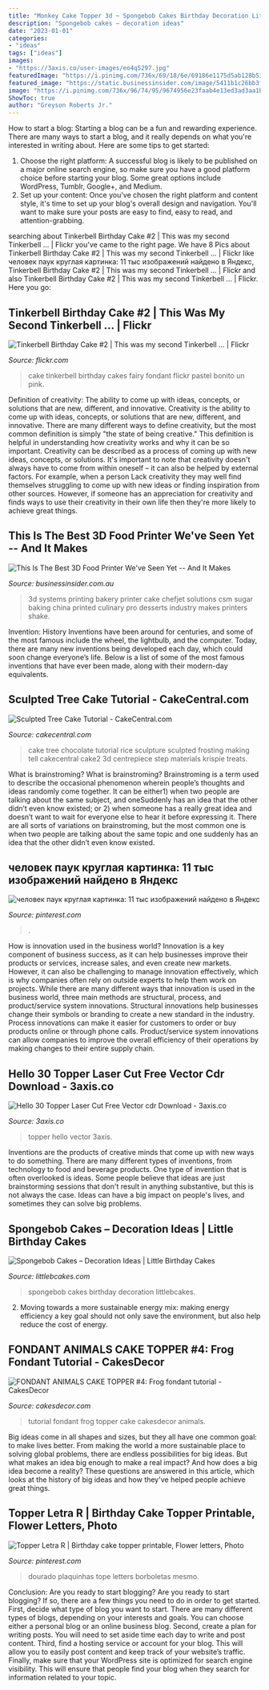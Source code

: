 ```yaml
---
title: "Monkey Cake Topper 3d ~ Spongebob Cakes Birthday Decoration Littlebcakes"
description: "Spongebob cakes – decoration ideas"
date: "2023-01-01"
categories:
- "ideas"
tags: ["ideas"]
images:
- "https://3axis.co/user-images/eo4q5297.jpg"
featuredImage: "https://i.pinimg.com/736x/69/18/6e/69186e1175d5ab128b53b14ccbf27e95.jpg"
featured_image: "https://static.businessinsider.com/image/5411b1c26bb3f7877d25dd35/image.jpg"
image: "https://i.pinimg.com/736x/96/74/95/9674956e23faab4e13ed3ad3aa1b1fe9.jpg"
ShowToc: true
author: "Greyson Roberts Jr."
---
```



How to start a blog:
Starting a blog can be a fun and rewarding experience. There are many ways to start a blog, and it really depends on what you're interested in writing about. Here are some tips to get started: 
1. Choose the right platform: A successful blog is likely to be published on a major online search engine, so make sure you have a good platform choice before starting your blog. Some great options include WordPress, Tumblr, Google+, and Medium. 
2. Set up your content: Once you've chosen the right platform and content style, it's time to set up your blog's overall design and navigation. You'll want to make sure your posts are easy to find, easy to read, and attention-grabbing. 

	

		
searching about Tinkerbell Birthday Cake #2 | This was my second Tinkerbell … | Flickr you've came to the right page. We have 8 Pics about Tinkerbell Birthday Cake #2 | This was my second Tinkerbell … | Flickr like человек паук круглая картинка: 11 тыс изображений найдено в Яндекс, Tinkerbell Birthday Cake #2 | This was my second Tinkerbell … | Flickr and also Tinkerbell Birthday Cake #2 | This was my second Tinkerbell … | Flickr. Here you go:
		
    
## Tinkerbell Birthday Cake #2 | This Was My Second Tinkerbell … | Flickr

<img loading=lazy src="https://c1.staticflickr.com/5/4086/5000474597_762ba20b80_b.jpg" onerror="this.onerror=null;this.src='https://tse3.mm.bing.net/th?id=OIP.J_VVO5l_Dwfb5UNkAoc2PQHaJ4&amp;pid=15.1';" alt="Tinkerbell Birthday Cake #2 | This was my second Tinkerbell … | Flickr">

_Source: flickr.com_

>cake tinkerbell birthday cakes fairy fondant flickr pastel bonito un pink. 

	

Definition of creativity: The ability to come up with ideas, concepts, or solutions that are new, different, and innovative.
Creativity is the ability to come up with ideas, concepts, or solutions that are new, different, and innovative. There are many different ways to define creativity, but the most common definition is simply "the state of being creative." This definition is helpful in understanding how creativity works and why it can be so important.
Creativity can be described as a process of coming up with new ideas, concepts, or solutions. It's important to note that creativity doesn't always have to come from within oneself – it can also be helped by external factors. For example, when a person Lack creativity they may well find themselves struggling to come up with new ideas or finding inspiration from other sources. However, if someone has an appreciation for creativity and finds ways to use their creativity in their own life then they're more likely to achieve great things.

    
## This Is The Best 3D Food Printer We&#039;ve Seen Yet -- And It Makes

<img loading=lazy src="https://static.businessinsider.com/image/5411b1c26bb3f7877d25dd35/image.jpg" onerror="this.onerror=null;this.src='https://tse4.mm.bing.net/th?id=OIP.JGX8zbe4755jIDFjQU5cmAHaFj&amp;pid=15.1';" alt="This Is The Best 3D Food Printer We&#039;ve Seen Yet -- And It Makes">

_Source: businessinsider.com.au_

>3d systems printing bakery printer cake chefjet solutions csm sugar baking china printed culinary pro desserts industry makes printers shake. 

	

Invention: History
Inventions have been around for centuries, and some of the most famous include the wheel, the lightbulb, and the computer. Today, there are many new inventions being developed each day, which could soon change everyone’s life. Below is a list of some of the most famous inventions that have ever been made, along with their modern-day equivalents.

    
## Sculpted Tree Cake Tutorial - CakeCentral.com

<img loading=lazy src="http://media.cakecentral.com/b/wp-content/blogs.dir/1/files/2013/10/wolftree-cake2.jpg" onerror="this.onerror=null;this.src='https://tse4.mm.bing.net/th?id=OIP.93pGZ1PhL-s4AnNrvx8maQHaE8&amp;pid=15.1';" alt="Sculpted Tree Cake Tutorial - CakeCentral.com">

_Source: cakecentral.com_

>cake tree chocolate tutorial rice sculpture sculpted frosting making tell cakecentral cake2 3d centrepiece step materials krispie treats. 

	

What is brainstroming?
What is brainstroming? Brainstroming is a term used to describe the occasional phenomenon wherein people’s thoughts and ideas randomly come together. It can be either1) when two people are talking about the same subject, and oneSuddenly has an idea that the other didn’t even know existed; or 2) when someone has a really great idea and doesn’t want to wait for everyone else to hear it before expressing it. There are all sorts of variations on brainstroming, but the most common one is when two people are talking about the same topic and one suddenly has an idea that the other didn’t even know existed.

    
## человек паук круглая картинка: 11 тыс изображений найдено в Яндекс

<img loading=lazy src="https://i.pinimg.com/736x/69/18/6e/69186e1175d5ab128b53b14ccbf27e95.jpg" onerror="this.onerror=null;this.src='https://tse4.mm.bing.net/th?id=OIP.7_h-NlLVgUakdVEQ4jgv2wHaHa&amp;pid=15.1';" alt="человек паук круглая картинка: 11 тыс изображений найдено в Яндекс">

_Source: pinterest.com_

>. 

	

How is innovation used in the business world?
Innovation is a key component of business success, as it can help businesses improve their products or services, increase sales, and even create new markets. However, it can also be challenging to manage innovation effectively, which is why companies often rely on outside experts to help them work on projects. 
While there are many different ways that innovation is used in the business world, three main methods are structural, process, and product/service system innovations. Structural innovations help businesses change their symbols or branding to create a new standard in the industry. Process innovations can make it easier for customers to order or buy products online or through phone calls. Product/service system innovations can allow companies to improve the overall efficiency of their operations by making changes to their entire supply chain.

    
## Hello 30 Topper Laser Cut Free Vector Cdr Download - 3axis.co

<img loading=lazy src="https://3axis.co/user-images/eo4q5297.jpg" onerror="this.onerror=null;this.src='https://tse3.mm.bing.net/th?id=OIP.k4o5UE_YDqd5FM7UnashjQHaHd&amp;pid=15.1';" alt="Hello 30 Topper Laser Cut Free Vector cdr Download - 3axis.co">

_Source: 3axis.co_

>topper hello vector 3axis. 

	

Inventions are the products of creative minds that come up with new ways to do something. There are many different types of inventions, from technology to food and beverage products. One type of invention that is often overlooked is ideas. Some people believe that ideas are just brainstorming sessions that don't result in anything substantive, but this is not always the case. Ideas can have a big impact on people's lives, and sometimes they can solve big problems.

    
## Spongebob Cakes – Decoration Ideas | Little Birthday Cakes

<img loading=lazy src="http://www.littlebcakes.com/wp-content/uploads/2013/08/Spongebob-Birthday-Cakes.jpg" onerror="this.onerror=null;this.src='https://tse3.mm.bing.net/th?id=OIP.TxXzLd2sRevZpt4Ukv5PhQHaJ4&amp;pid=15.1';" alt="Spongebob Cakes – Decoration Ideas | Little Birthday Cakes">

_Source: littlebcakes.com_

>spongebob cakes birthday decoration littlebcakes. 

	

2. Moving towards a more sustainable energy mix: making energy efficiency a key goal should not only save the environment, but also help reduce the cost of energy.

    
## FONDANT ANIMALS CAKE TOPPER #4: Frog Fondant Tutorial - CakesDecor

<img loading=lazy src="https://pic.cakesdecor.com/o/RANITA_2019_xpzf79.jpg" onerror="this.onerror=null;this.src='https://tse4.mm.bing.net/th?id=OIP.M1OxWWdkU88BNskr4DWY4QHaLQ&amp;pid=15.1';" alt="FONDANT ANIMALS CAKE TOPPER #4: Frog fondant tutorial - CakesDecor">

_Source: cakesdecor.com_

>tutorial fondant frog topper cake cakesdecor animals. 

	

Big ideas come in all shapes and sizes, but they all have one common goal: to make lives better. From making the world a more sustainable place to solving global problems, there are endless possibilities for big ideas. But what makes an idea big enough to make a real impact? And how does a big idea become a reality? These questions are answered in this article, which looks at the history of big ideas and how they've helped people achieve great things.

    
## Topper Letra R | Birthday Cake Topper Printable, Flower Letters, Photo

<img loading=lazy src="https://i.pinimg.com/736x/96/74/95/9674956e23faab4e13ed3ad3aa1b1fe9.jpg" onerror="this.onerror=null;this.src='https://tse2.mm.bing.net/th?id=OIP.acG3JTV7Ko0s6KOlpPiZEwHaKf&amp;pid=15.1';" alt="Topper Letra R | Birthday cake topper printable, Flower letters, Photo">

_Source: pinterest.com_

>dourado plaquinhas tope letters borboletas mesmo. 

	

Conclusion: Are you ready to start blogging?
Are you ready to start blogging? If so, there are a few things you need to do in order to get started. First, decide what type of blog you want to start. There are many different types of blogs, depending on your interests and goals. You can choose either a personal blog or an online business blog. Second, create a plan for writing posts. You will need to set aside time each day to write and post content. Third, find a hosting service or account for your blog. This will allow you to easily post content and keep track of your website’s traffic. Finally, make sure that your WordPress site is optimized for search engine visibility. This will ensure that people find your blog when they search for information related to your topic.

